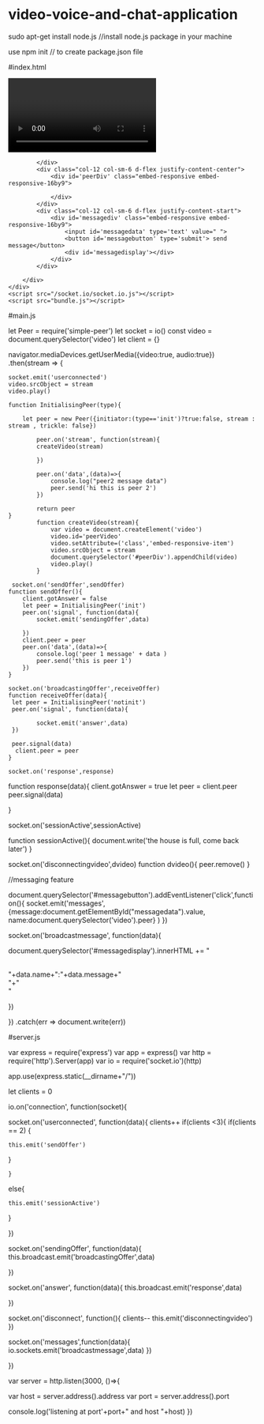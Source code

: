 # video-voice-and-chat-application

sudo apt-get install node.js //install node.js package in your machine

use npm init // to create package.json file


#index.html

<!DOCTYPE html>
<html lang="en">
<head>
    <meta charset="UTF-8">
    <meta name="viewport" content="width=device-width, initial-scale=1.0">
    <title>Video-Voice and Chat application</title>
     <link rel='stylesheet' href='https://stackpath.bootstrapcdn.com/bootstrap/4.4.1/css/bootstrap.min.css'>
</head>
<body>
    <div class="container-fluid">
        <div class="row h-90 w-100">
            <div class="col-12 col-sm-6 d-flex justify-content-center">
                <div class="embed-responsive embed-responsive-16by9">
                    <video class='embed-responsive-item'></video>
                </div>

            </div>
            <div class="col-12 col-sm-6 d-flex justify-content-center">
                <div id='peerDiv' class="embed-responsive embed-responsive-16by9">

                </div>
            </div>
            <div class="col-12 col-sm-6 d-flex justify-content-start">
                <div id='messagediv' class="embed-responsive embed-responsive-16by9">
                    <input id='messagedata' type='text' value=" ">
                    <button id='messagebutton' type='submit'> send message</button>
                    <div id='messagedisplay'></div>
                </div>
            </div>

        </div>
    </div>
    <script src="/socket.io/socket.io.js"></script>
    <script src="bundle.js"></script>
</body>
</html>

#main.js

let Peer = require('simple-peer')
let socket = io()
const video = document.querySelector('video')
let client = {}

navigator.mediaDevices.getUserMedia({video:true, audio:true})
.then(stream => {

    socket.emit('userconnected')
    video.srcObject = stream
    video.play()

    function InitialisingPeer(type){

        let peer = new Peer({initiator:(type=='init')?true:false, stream : stream , trickle: false})
        
            peer.on('stream', function(stream){
            createVideo(stream)

            })

            peer.on('data',(data)=>{
                console.log("peer2 message data")
                peer.send('hi this is peer 2')
            })
     
            return peer
    }
            function createVideo(stream){
                var video = document.createElement('video')
                video.id='peerVideo'
                video.setAttribute=('class','embed-responsive-item')
                video.srcObject = stream
                document.querySelector('#peerDiv').appendChild(video)
                video.play()
            }

     socket.on('sendOffer',sendOffer)
    function sendOffer(){
        client.gotAnswer = false
        let peer = InitialisingPeer('init')
        peer.on('signal', function(data){
            socket.emit('sendingOffer',data)

        })
        client.peer = peer
        peer.on('data',(data)=>{
            console.log('peer 1 message' + data )
            peer.send('this is peer 1')
        })
    }

    socket.on('broadcastingOffer',receiveOffer)
    function receiveOffer(data){
     let peer = InitialisingPeer('notinit')
     peer.on('signal', function(data){

            socket.emit('answer',data)
     })

     peer.signal(data)
      client.peer = peer
    }

    socket.on('response',response)
function response(data){
client.gotAnswer = true
let peer = client.peer
peer.signal(data)

}

socket.on('sessionActive',sessionActive)

function sessionActive(){
    document.write('the house is full, come back later')
}

socket.on('disconnectingvideo',dvideo)
function dvideo(){
    peer.remove()
    }

//messaging feature

document.querySelector('#messagebutton').addEventListener('click',function(){
 socket.emit('messages',{message:document.getElementById("messagedata").value, name:document.querySelector('video').peer} )
})

socket.on('broadcastmessage', function(data){

document.querySelector('#messagedisplay').innerHTML += "<div><br>"+data.name+":"+data.message+"</br>"+"</div>" 

})


})
.catch(err => document.write(err))


#server.js

var express = require('express')
var app = express()
var http = require('http').Server(app)
var io = require('socket.io')(http)

app.use(express.static(__dirname+"/"))

let clients = 0

io.on('connection', function(socket){

socket.on('userconnected', function(data){
 clients++
    if(clients <3){
if(clients == 2) {

    this.emit('sendOffer')
}

    }
else{

    this.emit('sessionActive')
}

})

socket.on('sendingOffer', function(data){
this.broadcast.emit('broadcastingOffer',data)

})

socket.on('answer', function(data){
this.broadcast.emit('response',data)

})

socket.on('disconnect', function(){
    clients--
    this.emit('disconnectingvideo')
})

socket.on('messages',function(data){
    io.sockets.emit('broadcastmessage',data)
})

})

var server = http.listen(3000, ()=>{

var host = server.address().address
var port = server.address().port

console.log('listening at port'+port+" and host "+host)
})
